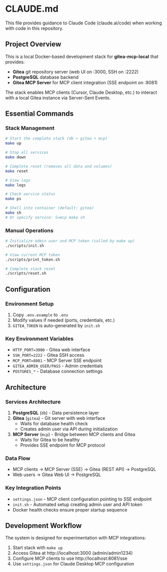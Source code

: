 # CLAUDE.md

This file provides guidance to Claude Code (claude.ai/code) when working with code in this repository.

## Project Overview

This is a local Docker-based development stack for **gitea-mcp-local** that provides:
- **Gitea** git repository server (web UI on :3000, SSH on :2222)
- **PostgreSQL** database backend
- **Gitea MCP Server** for MCP client integration (SSE endpoint on :8081)

The stack enables MCP clients (Cursor, Claude Desktop, etc.) to interact with a local Gitea instance via Server-Sent Events.

## Essential Commands

### Stack Management
```bash
# Start the complete stack (db + gitea + mcp)
make up

# Stop all services
make down

# Complete reset (removes all data and volumes)
make reset

# View logs
make logs

# Check service status
make ps

# Shell into container (default: gitea)
make sh
# Or specify service: S=mcp make sh
```

### Manual Operations
```bash
# Initialize admin user and MCP token (called by make up)
./scripts/init.sh

# View current MCP token
./scripts/print_token.sh

# Complete stack reset
./scripts/reset.sh
```

## Configuration

### Environment Setup
1. Copy `.env.example` to `.env`
2. Modify values if needed (ports, credentials, etc.)
3. `GITEA_TOKEN` is auto-generated by `init.sh`

### Key Environment Variables
- `HTTP_PORT=3000` - Gitea web interface
- `SSH_PORT=2222` - Gitea SSH access
- `MCP_PORT=8081` - MCP Server SSE endpoint
- `GITEA_ADMIN_USER/PASS` - Admin credentials
- `POSTGRES_*` - Database connection settings

## Architecture

### Services Architecture
1. **PostgreSQL** (`db`) - Data persistence layer
2. **Gitea** (`gitea`) - Git server with web interface
   - Waits for database health check
   - Creates admin user via API during initialization
3. **MCP Server** (`mcp`) - Bridge between MCP clients and Gitea
   - Waits for Gitea to be healthy
   - Provides SSE endpoint for MCP protocol

### Data Flow
- MCP clients → MCP Server (SSE) → Gitea (REST API) → PostgreSQL
- Web users → Gitea Web UI → PostgreSQL

### Key Integration Points
- `settings.json` - MCP client configuration pointing to SSE endpoint
- `init.sh` - Automated setup creating admin user and API token
- Docker health checks ensure proper startup sequence

## Development Workflow

The system is designed for experimentation with MCP integrations:
1. Start stack with `make up`
2. Access Gitea at http://localhost:3000 (admin/admin1234)
3. Configure MCP clients to use http://localhost:8081/sse
4. Use `settings.json` for Claude Desktop MCP configuration